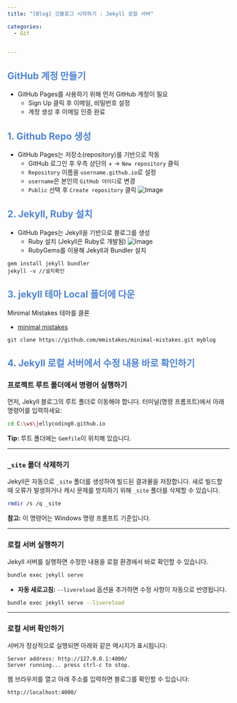 ```yaml
---
title: "[Blog] 깃블로그 시작하기 : Jekyll 로컬 서버"

categories:
  - Git


---
```

## <span style="color:rgb(81, 132, 209) ;">GitHub 계정 만들기
- GitHub Pages를 사용하기 위해 먼저 GitHub 계정이 필요
  - Sign Up 클릭 후 이메일, 비밀번호 설정
  - 계정 생성 후 이메일 인증 완료

## <span style="color:rgb(81, 132, 209) ;">1. Github Repo 생성
- GitHub Pages는 저장소(repository)를 기반으로 작동
  - GitHub 로그인 후 우측 상단의 + → `New repository` 클릭
  - `Repository` 이름을 `username.github.io`로 설정
  - `username`은 본인의 `GitHub 아이디`로 변경
  - `Public` 선택 후 `Create repository` 클릭
![Image](https://github.com/user-attachments/assets/b96de83c-932e-44d9-83fe-03852fbfcbff)


## <span style="color:rgb(81, 132, 209) ;">2. Jekyll, Ruby 설치
- GitHub Pages는 Jekyll을 기반으로 블로그를 생성
  - Ruby 설치 (Jekyll은 Ruby로 개발됨)
  ![Image](https://github.com/user-attachments/assets/ffa2183f-93cc-465d-841c-8f955279e4cc)
  - RubyGems를 이용해 Jekyll과 Bundler 설치
```
gem install jekyll bundler
jekyll -v //설치확인
```




## <span style="color:rgb(81, 132, 209) ;">3. jekyll 테마 Local 폴더에 다운
Minimal Mistakes 테마를 클론
- [minimal mistakes](https://github.com/mmistakes/minimal-mistakes)
```
git clone https://github.com/mmistakes/minimal-mistakes.git myblog
```




## <span style="color:rgb(81, 132, 209) ;">4. Jekyll 로컬 서버에서 수정 내용 바로 확인하기

### 프로젝트 루트 폴더에서 명령어 실행하기
먼저, Jekyll 블로그의 루트 폴더로 이동해야 합니다. 터미널(명령 프롬프트)에서 아래 명령어를 입력하세요:

```bash
cd C:\ws\jellycoding0.github.io
```

**Tip:** 루트 폴더에는 `Gemfile`이 위치해 있습니다.

---

### `_site` 폴더 삭제하기
Jekyll은 자동으로 `_site` 폴더를 생성하여 빌드된 결과물을 저장합니다. 새로 빌드할 때 오류가 발생하거나 캐시 문제를 방지하기 위해 `_site` 폴더를 삭제할 수 있습니다.

```bash
rmdir /s /q _site
```

**참고:** 이 명령어는 Windows 명령 프롬프트 기준입니다.

---

### 로컬 서버 실행하기
Jekyll 서버를 실행하면 수정한 내용을 로컬 환경에서 바로 확인할 수 있습니다.

```bash
bundle exec jekyll serve
```

- **자동 새로고침:** `--livereload` 옵션을 추가하면 수정 사항이 자동으로 반영됩니다.
  
```bash
bundle exec jekyll serve --livereload
```

---

### 로컬 서버 확인하기
서버가 정상적으로 실행되면 아래와 같은 메시지가 표시됩니다:

```
Server address: http://127.0.0.1:4000/
Server running... press ctrl-c to stop.
```

웹 브라우저를 열고 아래 주소를 입력하면 블로그를 확인할 수 있습니다:

```
http://localhost:4000/
```
